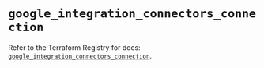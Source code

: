 # `google_integration_connectors_connection`

Refer to the Terraform Registry for docs: [`google_integration_connectors_connection`](https://registry.terraform.io/providers/hashicorp/google-beta/6.49.2/docs/resources/google_integration_connectors_connection).
